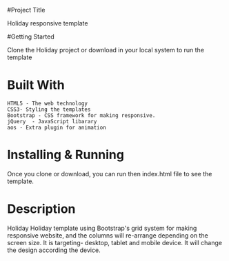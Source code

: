 
#Project Title

Holiday responsive template 

#Getting Started

Clone the Holiday project or download in your local system to run the template

# Built With 

    HTML5 - The web technology 
    CSS3- Styling the templates
    Bootstrap - CSS framework for making responsive.
    jQuery  - JavaScript libarary
    aos - Extra plugin for animation



# Installing & Running

Once you clone or download, you can run then index.html file to see the template. 

# Description
Holiday Holiday template using Bootstrap's grid system for making responsive website, and the columns will re-arrange depending on the 
screen size. It is targeting- desktop, tablet and mobile device. It will change the design according the device.





